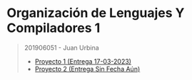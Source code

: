 # Organización de Lenguajes Y Compiladores 1
> 201906051 - Juan Urbina
>- [Proyecto 1 (Entrega 17-03-2023)](Proyecto1)
>- [Proyecto 2 (Entrega Sin Fecha Aún)](Proyecto2)

